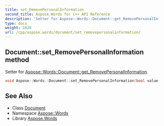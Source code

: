 ```yaml
---
title: set_RemovePersonalInformation
second_title: Aspose.Words for C++ API Reference
description: 'Setter for Aspose::Words::Document::get_RemovePersonalInformation.'
type: docs
weight: 1028
url: /cpp/aspose.words/document/set_removepersonalinformation/
---
```

## Document::set_RemovePersonalInformation method


Setter for [Aspose::Words::Document::get_RemovePersonalInformation](../get_removepersonalinformation/).

```cpp
void Aspose::Words::Document::set_RemovePersonalInformation(bool value)
```

## See Also

* Class [Document](../)
* Namespace [Aspose::Words](../../)
* Library [Aspose.Words](../../../)
